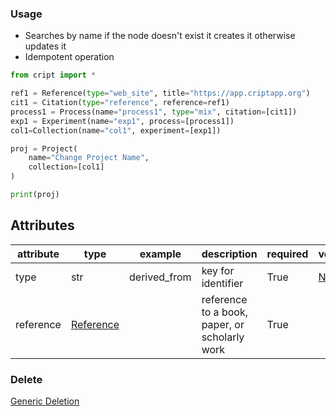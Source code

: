 ### Usage

- Searches by name if the node doesn't exist it creates it otherwise updates it
- Idempotent operation

```python
from cript import *

ref1 = Reference(type="web_site", title="https://app.criptapp.org")
cit1 = Citation(type="reference", reference=ref1)
process1 = Process(name="process1", type="mix", citation=[cit1])
exp1 = Experiment(name="exp1", process=[process1])
col1=Collection(name="col1", experiment=[exp1])

proj = Project(
    name="Change Project Name",
    collection=[col1]
)

print(proj)
```


## Attributes
| attribute | type      | example      | description                                   | required | vocab |
|-----------|-----------|--------------|-----------------------------------------------|----------|-------|
| type      | str       | derived_from | key for identifier                            | True     | [Name](https://app.criptapp.org/vocab/citation_type)  |
| reference | [Reference](../reference) |              | reference to a book, paper, or scholarly work | True     |       |                                                                           | miscellaneous information, or custom data structure                 |          |       |

### Delete
[Generic Deletion](../delete.md)
